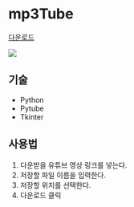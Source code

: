 ﻿# mp3Tube

<a href='https://github.com/reignkk1/mp3Tube/releases/download/v0.1/mp3Tube.zip'>다운로드</a>

<img src='https://github.com/user-attachments/assets/970b4fec-f9cb-488d-858b-87bb827a4ac8'>

## 기술

- Python
- Pytube
- Tkinter

## 사용법

1. 다운받을 유튜브 영상 링크를 넣는다.
2. 저장할 파일 이름을 입력한다.
3. 저장할 위치를 선택한다.
4. 다운로드 클릭
